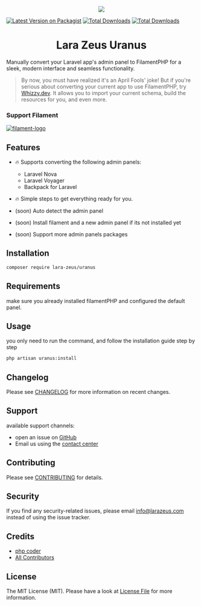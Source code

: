 <p align="center">
<a href="https://larazeus.com"><img src="https://larazeus.com/images/lara-zeus-uranus.png?v=2" /></a>
</p>

<p align="center">

[![Latest Version on Packagist](https://img.shields.io/packagist/v/lara-zeus/uranus.svg?style=flat-square)](https://packagist.org/packages/lara-zeus/uranus)
[![Total Downloads](https://img.shields.io/packagist/dt/lara-zeus/uranus.svg?style=flat-square)](https://packagist.org/packages/lara-zeus/uranus)
[![Total Downloads](https://img.shields.io/github/stars/lara-zeus/uranus?style=flat-square)](https://github.com/lara-zeus/uranus)

</p>

<h1 align="center">Lara Zeus Uranus</h1>

Manually convert your Laravel app's admin panel to FilamentPHP for a sleek, modern interface and seamless functionality.


> By now, you must have realized it's an April Fools' joke! But if you're serious about converting your current app to use FilamentPHP, try [Whizzy.dev](https://whizzy.dev). It allows you to import your current schema, build the resources for you, and even more.

### Support Filament

<a href="https://github.com/sponsors/danharrin">
<img alt="filament-logo" src="https://larazeus.com/images/filament-sponsor-banner.png">
</a>

## Features
- 🔥 Supports converting the following admin panels:
  - Laravel Nova
  - Laravel Voyager
  - Backpack for Laravel

- 🔥 Simple steps to get everything ready for you.

- (soon) Auto detect the admin panel
- (soon) Install filament and a new admin panel if its not installed yet
- (soon) Support more admin panels packages

## Installation

```bash
composer require lara-zeus/uranus
```

## Requirements

make sure you already installed filamentPHP and configured the default panel.

## Usage

you only need to run the command, and follow the installation guide step by step

```bash
php artisan uranus:install
```

## Changelog

Please see [CHANGELOG](CHANGELOG.md) for more information on recent changes.

## Support
available support channels:

* open an issue on [GitHub](https://github.com/lara-zeus/bolt/issues)
* Email us using the [contact center](https://larazeus.com/contact-us)

## Contributing

Please see [CONTRIBUTING](CONTRIBUTING.md) for details.

## Security

If you find any security-related issues, please email info@larazeus.com instead of using the issue tracker.

## Credits

-   [php coder](https://github.com/atmonshi)
-   [All Contributors](../../contributors)

## License

The MIT License (MIT). Please have a look at [License File](LICENSE.md) for more information.
